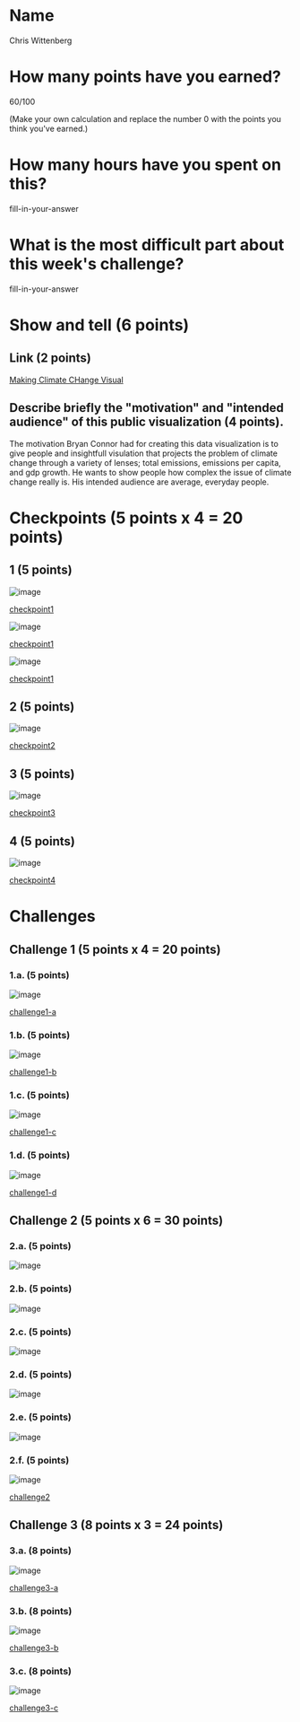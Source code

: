 # Name

Chris Wittenberg

# How many points have you earned?

60/100

(Make your own calculation and replace the number 0 with the points you think you've earned.)

# How many hours have you spent on this?

fill-in-your-answer

# What is the most difficult part about this week's challenge?

fill-in-your-answer

# Show and tell (6 points)

## Link (2 points)

[Making Climate CHange Visual](http://visualizing.org/galleries/making-climate-change-visual)

## Describe briefly the "motivation" and "intended audience" of this public visualization (4 points).

The motivation Bryan Connor had for creating this data visualization is to give people and insightfull visulation that projects the problem of climate change through a variety of lenses; total emissions, emissions per capita, and gdp growth. He wants to show people how complex the issue of climate change really is. His intended audience are average, everyday people. 

# Checkpoints (5 points x 4 = 20 points)

## 1 (5 points)

![image](checkpoint1a.png?raw=true)

[checkpoint1](checkpoint1a.html)

![image](checkpoint1b.png?raw=true)

[checkpoint1](checkpoint1b.html)

![image](checkpoint1c.png?raw=true)

[checkpoint1](checkpoint1c.html)

## 2 (5 points)

![image](checkpoint2.png?raw=true)

[checkpoint2](checkpoint2.html)

## 3 (5 points)

![image](checkpoint3.png?raw=true)

[checkpoint3](checkpoint3.html)

## 4 (5 points)

![image](checkpoint4.png?raw=true)

[checkpoint4](checkpoint4.html)

# Challenges

## Challenge 1 (5 points x 4 = 20 points)

### 1.a. (5 points)

![image](challenge1a.png?raw=true)

[challenge1-a](challenge1a.html)

### 1.b. (5 points)

![image](challenge1b.png?raw=true)

[challenge1-b](challenge1b.html)

### 1.c. (5 points)

![image](challenge1c.png?raw=true)

[challenge1-c](challenge1c.html)

### 1.d. (5 points)

![image](challenge1d.png?raw=true)

[challenge1-d](challenge1d.html)

## Challenge 2 (5 points x 6 = 30 points)

### 2.a. (5 points)

![image](image.png?raw=true)

### 2.b. (5 points)

![image](image.png?raw=true)

### 2.c. (5 points)

![image](image.png?raw=true)

### 2.d. (5 points)

![image](image.png?raw=true)

### 2.e. (5 points)

![image](image.png?raw=true)

### 2.f. (5 points)

![image](image.png?raw=true)

[challenge2](checkpoint2.html)

## Challenge 3 (8 points x 3 = 24 points)

### 3.a. (8 points)

![image](image.png?raw=true)

[challenge3-a](challenge3.html)

### 3.b. (8 points)

![image](image.png?raw=true)

[challenge3-b](checkpoint3-b.html)

### 3.c. (8 points)

![image](image.png?raw=true)

[challenge3-c](checkpoint3-c.html)
